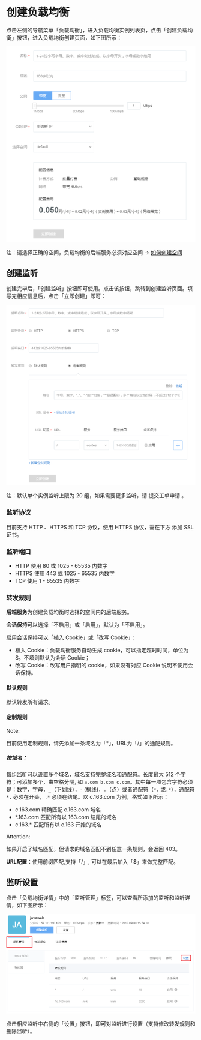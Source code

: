 # 创建负载均衡

点击左侧的导航菜单「负载均衡」，进入负载均衡实例列表页，点击「创建负载均衡」按钮，进入负载均衡创建页面，如下图所示：

![](../image/创建负载均衡-创建.png)

注：请选择正确的空间，负载均衡的后端服务必须对应空间 -> [如何创建空间](http://support.c.163.com/md.html#!容器服务/服务管理/使用指南/创建无状态服务.md)


## 创建监听

创建完毕后，「创建监听」按钮即可使用。点击该按钮，跳转到创建监听页面。填写完相应信息后，点击「立即创建」即可：

![](../image/创建负载均衡-创建监听.png)

注：默认单个实例监听上限为 20 组，如果需要更多监听，请 提交工单申请 。

### 监听协议
目前支持 HTTP 、HTTPS 和 TCP 协议，使用 HTTPS 协议，需在下方 添加 SSL 证书。

### 监听端口
* HTTP 使用 80 或 1025 - 65535 内数字
* HTTPS 使用 443 或 1025 - 65535 内数字
* TCP 使用 1 - 65535 内数字

### 转发规则
**后端服务**为创建负载均衡时选择的空间内的后端服务。

**会话保持**可以选择「不启用」或「启用」，默认为「不启用」。

启用会话保持可以「植入 Cookie」或「改写 Cookie」：

* 植入 Cookie：负载均衡服务自动生成 cookie，可以指定超时时间，单位为 S。不填则默认为会话 Cookie；
* 改写 Cookie：改写用户指明的 cookie，如果没有对应 Cookie 说明不使用会话保持。

#### 默认规则

默认转发所有请求。

#### 定制规则

<span>Note:</span><div class="alertContent">目前使用定制规则，请先添加一条域名为「*」，URL为「/」的通配规则。</div>

##### 按域名：
每组监听可以设置多个域名，域名支持完整域名和通配符。长度最大 512 个字符；可添加多个，由空格分隔, 如 `a.com b.com c.com`。其中每一项包含字符必须是：数字，字母，`_`（下划线），`-` (横线)，`.`（点）或者通配符（`*.` 或`.*`），通配符 `*.` 必须在开头，`.*` 必须在结尾。以 c.163.com 为例，格式如下所示：

* c.163.com 精确匹配 c.163.com 域名
* *.163.com 匹配所有以 163.com 结尾的域名
* c.163.* 匹配所有以 c.163 开始的域名

<span>Attention:</span><div class="alertContent">如果开启了域名匹配，但请求的域名匹配不到任意一条规则，会返回 403。</div>

**URL配置**：使用前缀匹配,支持「/」, 可以在最后加入「$」来做完整匹配。

## 监听设置

点击「负载均衡详情」中的「监听管理」标签，可以查看所添加的监听和监听详情，如下图所示：

![](../image/创建负载均衡-监听设置.png)

点击相应监听中右侧的「设置」按钮，即可对监听进行设置（支持修改转发规则和删除监听）。